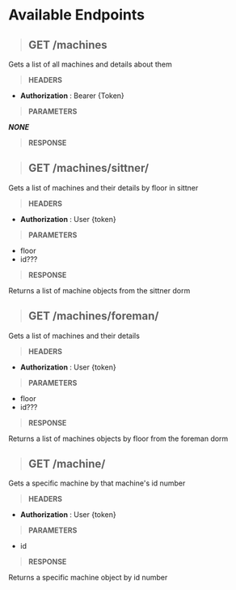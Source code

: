 # Available Endpoints

> ## **GET** /machines

Gets a list of all machines and details about them

> **HEADERS**  

- **Authorization** : Bearer {Token}

> **PARAMETERS**

***NONE***

> **RESPONSE**

>## **GET** /machines/sittner/<floor>

Gets a list of machines and their details by floor in sittner

> **HEADERS**

- **Authorization** : User {token}

> **PARAMETERS**

- floor
- id???

> **RESPONSE**

Returns a list of machine objects from the sittner dorm

>## **GET** /machines/foreman/<floor>

Gets a list of machines and their details 

> **HEADERS**

 - **Authorization** : User {token}

 > **PARAMETERS**

 - floor
 - id???

 > **RESPONSE**

 Returns a list of machines objects by floor from the foreman dorm

>## **GET** /machine/<id>

Gets a specific machine by that machine's id number

> **HEADERS**

- **Authorization** : User {token}

> **PARAMETERS**

- id

> **RESPONSE**

Returns a specific machine object by id number


